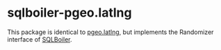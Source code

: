 # sqlboiler-pgeo.latlng

This package is identical to [pgeo.latlng](https://github.com/saulortega/pgeo.latlng), but implements the Randomizer interface of [SQLBoiler](https://github.com/volatiletech/sqlboiler).
